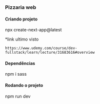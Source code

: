 ### Pizzaria web

#### Criando projeto
npx create-next-app@latest

*link ultimo visto
```
https://www.udemy.com/course/dev-fullstack/learn/lecture/31683616#overview
```

#### Dependências
npm i sass

#### Rodando o projeto
npm run dev